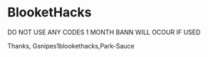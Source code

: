 # BlooketHacks
DO NOT USE ANY CODES
1 MONTH BANN WILL OCOUR IF USED

Thanks, Gsnipes1blookethacks,Park-Sauce
